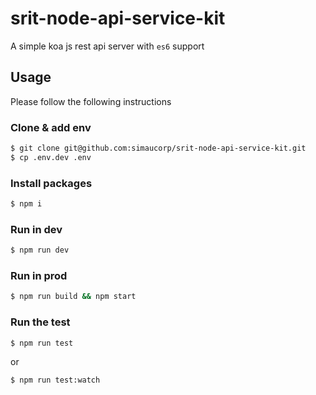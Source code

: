 # srit-node-api-service-kit

A simple koa js rest api server with `es6` support

## Usage

Please follow the following instructions

### Clone & add env

```bash
$ git clone git@github.com:simaucorp/srit-node-api-service-kit.git
$ cp .env.dev .env
```

### Install packages

```bash
$ npm i
```

### Run in dev

```bash
$ npm run dev
```

### Run in prod

```bash
$ npm run build && npm start
```

### Run the test

```bash
$ npm run test
```

or

```bash
$ npm run test:watch
```
